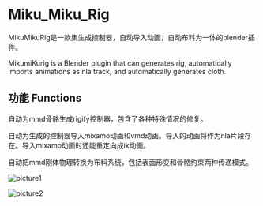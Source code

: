 # Miku_Miku_Rig
MikuMikuRig是一款集生成控制器，自动导入动画，自动布料为一体的blender插件。

MikumiKurig is a Blender plugin that can generates rig, automatically imports animations as nla track, and automatically generates cloth.

## 功能 Functions
自动为mmd骨骼生成rigify控制器，包含了各种特殊情况的修复。

自动为生成的控制器导入mixamo动画和vmd动画。导入的动画将作为nla片段存在。导入mixamo动画时还能重定向成ik动画。

自动把mmd刚体物理转换为布料系统，包括表面形变和骨骼约束两种传递模式。

![picture1](https://github.com/958261649/Miku_Miku_Rig/blob/main/preview/QQ%E6%88%AA%E5%9B%BE20210616125213.png)

![picture2](https://github.com/958261649/Miku_Miku_Rig/blob/main/preview/QQ%E6%88%AA%E5%9B%BE20210616125406.png)
